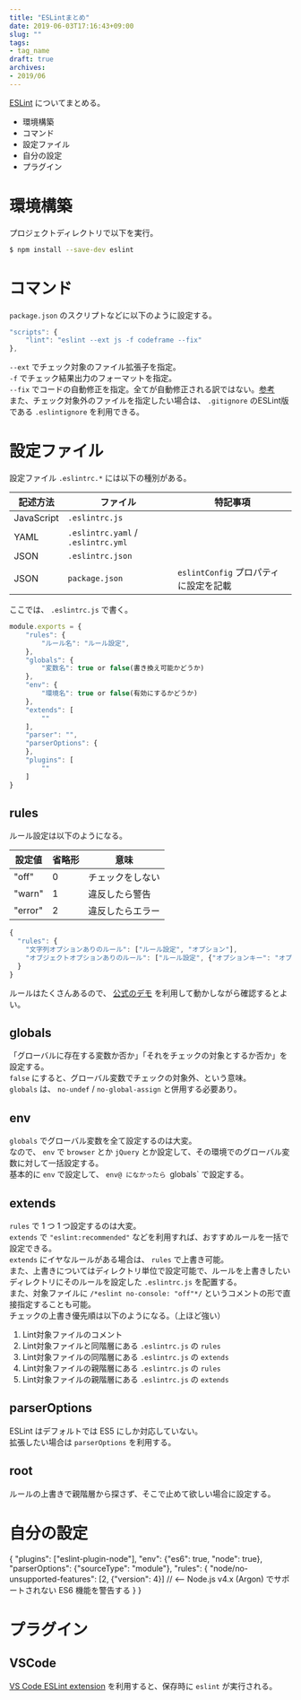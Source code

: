 ```yaml
---
title: "ESLintまとめ"
date: 2019-06-03T17:16:43+09:00
slug: ""
tags:
- tag_name
draft: true
archives:
- 2019/06
---
```


[ESLint](https://eslint.org/) についてまとめる。

- 環境構築
- コマンド
- 設定ファイル
- 自分の設定
- プラグイン

<!--more-->

# 環境構築

プロジェクトディレクトリで以下を実行。

```bash
$ npm install --save-dev eslint
```

# コマンド

`package.json` のスクリプトなどに以下のように設定する。

```javascript
"scripts": {
    "lint": "eslint --ext js -f codeframe --fix"
},
```

`--ext` でチェック対象のファイル拡張子を指定。  
`-f` でチェック結果出力のフォーマットを指定。  
`--fix` でコードの自動修正を指定。全てが自動修正される訳ではない。[参考](https://eslint.org/docs/rules/)  
また、チェック対象外のファイルを指定したい場合は、 `.gitignore` のESLint版である `.eslintignore` を利用できる。


# 設定ファイル

設定ファイル `.eslintrc.*` には以下の種別がある。

|記述方法|ファイル|特記事項|
|---|---|---|
|JavaScript| `.eslintrc.js` ||
|YAML| `.eslintrc.yaml` / `.eslintrc.yml` ||
|JSON| `.eslintrc.json` ||
|JSON| `package.json` | `eslintConfig` プロパティに設定を記載 |

ここでは、 `.eslintrc.js` で書く。

```javascript
module.exports = {
    "rules": {
        "ルール名": "ルール設定",
    },
    "globals": {
        "変数名": true or false(書き換え可能かどうか)
    },
    "env": {
        "環境名": true or false(有効にするかどうか)
    },
    "extends": [
        ""
    ],
    "parser": "",
    "parserOptions": {
    },
    "plugins": [
        ""
    ]
}
```

## rules

ルール設定は以下のようになる。

|設定値|省略形|意味|
|---|---|---|
|"off"|0|チェックをしない|
|"warn"|1|違反したら警告|
|"error"|2|違反したらエラー|

```javascript
{
  "rules": {
    "文字列オプションありのルール": ["ルール設定", "オプション"],
    "オブジェクトオプションありのルール": ["ルール設定", {"オプションキー": "オプションバリュー"}]
  }
}
```

ルールはたくさんあるので、 [公式のデモ](https://eslint.org/demo/) を利用して動かしながら確認するとよい。

## globals

「グローバルに存在する変数か否か」「それをチェックの対象とするか否か」を設定する。  
`false` にすると、グローバル変数でチェックの対象外、という意味。  
`globals` は、 `no-undef` / `no-global-assign` と併用する必要あり。

## env

`globals` でグローバル変数を全て設定するのは大変。  
なので、 `env` で `browser` とか `jQuery` とか設定して、その環境でのグローバル変数に対して一括設定する。  
基本的に `env` で設定して、 `env@ になかったら `globals` で設定する。

## extends

`rules` で 1 つ 1 つ設定するのは大変。  
`extends` で `"eslint:recommended"` などを利用すれば、おすすめルールを一括で設定できる。  
`extends` にイヤなルールがある場合は、 `rules` で上書き可能。  
また、上書きについてはディレクトリ単位で設定可能で、ルールを上書きしたいディレクトリにそのルールを設定した `.eslintrc.js` を配置する。  
また、対象ファイルに `/*eslint no-console: "off"*/` というコメントの形で直接指定することも可能。  
チェックの上書き優先順は以下のようになる。（上ほど強い）

1. Lint対象ファイルのコメント
2. Lint対象ファイルと同階層にある `.eslintrc.js` の `rules`
3. Lint対象ファイルの同階層にある `.eslintrc.js` の `extends`
4. Lint対象ファイルの親階層にある `.eslintrc.js` の `rules`
5. Lint対象ファイルの親階層にある `.eslintrc.js` の `extends`

## parserOptions

ESLint はデフォルトでは ES5 にしか対応していない。  
拡張したい場合は `parserOptions` を利用する。

## root

ルールの上書きで親階層から探さず、そこで止めて欲しい場合に設定する。

# 自分の設定

{
    "plugins": ["eslint-plugin-node"],
    "env": {"es6": true, "node": true},
    "parserOptions": {"sourceType": "module"},
    "rules": {
        "node/no-unsupported-features": [2, {"version": 4}] // <-- Node.js v4.x (Argon) でサポートされない ES6 機能を警告する
    }
}

# プラグイン

## VSCode

[VS Code ESLint extension](https://marketplace.visualstudio.com/items?itemName=dbaeumer.vscode-eslint) を利用すると、保存時に `eslint` が実行される。